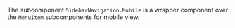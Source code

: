 The subcomponent `SidebarNavigation.Mobile` is a wrapper component over the `MenuItem` subcomponents for mobile view.
